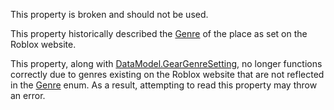 This property is broken and should not be used.

This property historically described the [Genre](https://developer.roblox.com/en-us/api-reference/enum/Genre) of the place as set
on the Roblox website.

This property, along with [DataModel.GearGenreSetting](https://create.roblox.com/docs/reference/engine/classes/DataModel#GearGenreSetting), no longer
functions correctly due to genres existing on the Roblox website that are
not reflected in the [Genre](https://developer.roblox.com/en-us/api-reference/enum/Genre) enum. As a result, attempting to
read this property may throw an error.